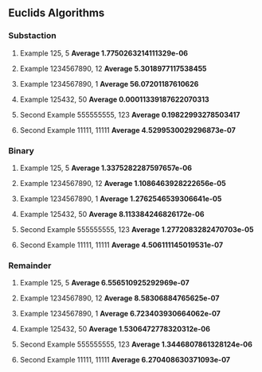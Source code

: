 ## Euclids Algorithms

### Substaction

 1.  Example
125, 5
**Average 1.7750263214111329e-06**

2.  Example
1234567890, 12
**Average 5.3018977117538455**

3.  Example
1234567890, 1
**Average 56.07201187610626**

4.  Example
125432, 50
**Average 0.00011339187622070313**

5. Second Example
555555555, 123
**Average 0.19822993278503417**

6. Second Example
11111, 11111
**Average 4.5299530029296873e-07**

### Binary

 1.  Example
125, 5
**Average 1.3375282287597657e-06**

2.  Example
1234567890, 12
**Average 1.1086463928222656e-05**

3.  Example
1234567890, 1
**Average 1.2762546539306641e-05**

4.  Example
125432, 50
**Average 8.113384246826172e-06**

5. Second Example
555555555, 123
**Average 1.2772083282470703e-05**

6. Second Example
11111, 11111
**Average 4.506111145019531e-07**

### Remainder

 1.  Example
125, 5
**Average 6.556510925292969e-07**

2.  Example
1234567890, 12
**Average  8.58306884765625e-07**

3.  Example
1234567890, 1
**Average  6.723403930664062e-07**

4.  Example
125432, 50
**Average 1.5306472778320312e-06**

5. Second Example
555555555, 123
**Average 1.3446807861328124e-06**

6. Second Example
11111, 11111
**Average 6.270408630371093e-07**

